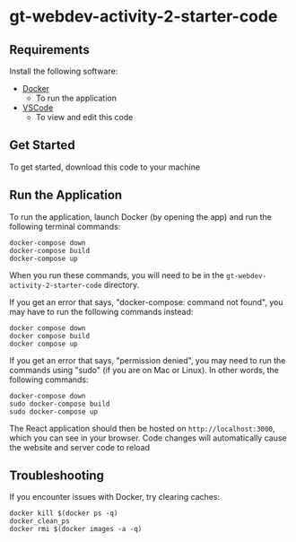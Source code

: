 # gt-webdev-activity-2-starter-code

## Requirements

Install the following software:

- [Docker](https://www.docker.com/get-started/)
    - To run the application
- [VSCode](https://code.visualstudio.com/download)
    - To view and edit this code

## Get Started

To get started, download this code to your machine

## Run the Application

To run the application, launch Docker (by opening the app) and run the following terminal commands:

```shell
docker-compose down
docker-compose build
docker-compose up
```

When you run these commands, you will need to be in the `gt-webdev-activity-2-starter-code` directory.

If you get an error that says, "docker-compose: command not found", you may have to run the following commands instead:
```shell
docker compose down
docker compose build
docker compose up
```

If you get an error that says, "permission denied", you may need to run the commands using "sudo" (if you are on Mac or Linux). In other words, the following commands:
```shell
docker-compose down
sudo docker-compose build
sudo docker-compose up
```

The React application should then be hosted on `http://localhost:3000`, which you can see in your browser. Code changes will automatically cause the website and server code to reload

## Troubleshooting

If you encounter issues with Docker, try clearing caches:

```shell
docker kill $(docker ps -q)
docker_clean_ps
docker rmi $(docker images -a -q)
```
